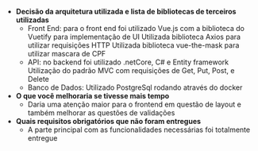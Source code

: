 - **Decisão da arquitetura utilizada e lista de bibliotecas de terceiros utilizadas**
    - Front End: para o front end foi utilizado Vue.js com a biblioteca do Vuetify para implementação de UI
        Utilizada biblioteca Axios para utilizar requisições HTTP
        Utilizada biblioteca vue-the-mask para utilizar mascara de CPF
    - API: no backend foi utilizado .netCore, C# e Entity framework 
        Utilização do padrão MVC com requisições de Get, Put, Post, e Delete
    - Banco de Dados: Utilizado PostgreSql rodando através do docker
- **O que você melhoraria se tivesse mais tempo**
    - Daria uma atenção maior para o frontend em questão de layout e também melhorar as questões de validações
- **Quais requisitos obrigatórios que não foram entregues**
    - A parte principal com as funcionalidades necessárias foi totalmente entregue